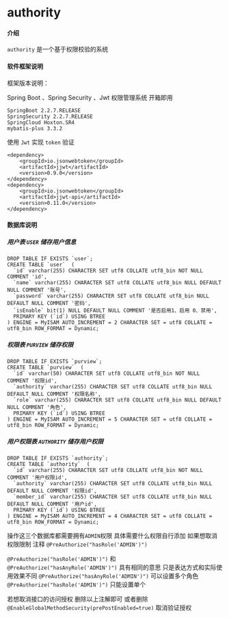# authority

#### 介绍 
   `authority` 是一个基于权限校验的系统
   
#### 软件框架说明
框架版本说明：
  
   Spring Boot 、Spring Security 、Jwt 权限管理系统
   开箱即用
    
    SpringBoot 2.2.7.RELEASE
    SpringSecurity 2.2.7.RELEASE
    SpringCloud Hoxton.SR4
    mybatis-plus 3.3.2
    
使用 `Jwt` 实现 `token` 验证
    
    <dependency>
        <groupId>io.jsonwebtoken</groupId>
        <artifactId>jjwt</artifactId>
        <version>0.9.0</version>
    </dependency>
    <dependency>
        <groupId>io.jsonwebtoken</groupId>
        <artifactId>jjwt-api</artifactId>
        <version>0.11.0</version>
    </dependency>
    
#### 数据库说明

##### 用户表 `USER` 储存用户信息
    DROP TABLE IF EXISTS `user`;
    CREATE TABLE `user`  (
      `id` varchar(255) CHARACTER SET utf8 COLLATE utf8_bin NOT NULL COMMENT 'id',
      `name` varchar(255) CHARACTER SET utf8 COLLATE utf8_bin NULL DEFAULT NULL COMMENT '账号',
      `password` varchar(255) CHARACTER SET utf8 COLLATE utf8_bin NULL DEFAULT NULL COMMENT '密码',
      `isEnable` bit(1) NULL DEFAULT NULL COMMENT '是否启用1、启用 0、禁用',
      PRIMARY KEY (`id`) USING BTREE
    ) ENGINE = MyISAM AUTO_INCREMENT = 2 CHARACTER SET = utf8 COLLATE = utf8_bin ROW_FORMAT = Dynamic;

##### 权限表 `PURVIEW` 储存权限
    DROP TABLE IF EXISTS `purview`;
    CREATE TABLE `purview`  (
      `id` varchar(50) CHARACTER SET utf8 COLLATE utf8_bin NOT NULL COMMENT '权限id',
      `authority` varchar(255) CHARACTER SET utf8 COLLATE utf8_bin NULL DEFAULT NULL COMMENT '权限名称',
      `role` varchar(255) CHARACTER SET utf8 COLLATE utf8_bin NULL DEFAULT NULL COMMENT '角色',
      PRIMARY KEY (`id`) USING BTREE
    ) ENGINE = MyISAM AUTO_INCREMENT = 5 CHARACTER SET = utf8 COLLATE = utf8_bin ROW_FORMAT = Dynamic;
    
##### 用户权限表  `AUTHORITY`  储存用户权限
    DROP TABLE IF EXISTS `authority`;
    CREATE TABLE `authority`  (
      `id` varchar(255) CHARACTER SET utf8 COLLATE utf8_bin NOT NULL COMMENT '用户权限id',
      `authority` varchar(255) CHARACTER SET utf8 COLLATE utf8_bin NULL DEFAULT NULL COMMENT '权限id',
      `member_id` varchar(255) CHARACTER SET utf8 COLLATE utf8_bin NULL DEFAULT NULL COMMENT '用户id',
      PRIMARY KEY (`id`) USING BTREE
    ) ENGINE = MyISAM AUTO_INCREMENT = 4 CHARACTER SET = utf8 COLLATE = utf8_bin ROW_FORMAT = Dynamic;

操作这三个数据库都需要拥有`ADMIN`权限 具体需要什么权限自行添加 如果想取消权限限制 注释 `@PreAuthorize("hasRole('ADMIN')")`

`@PreAuthorize("hasRole('ADMIN')")` 和 `@PreAuthorize("hasAnyRole('ADMIN')")` 具有相同的意思 只是表达方式和实际使用效果不同
`@PreAuthorize("hasAnyRole('ADMIN')")` 可以设置多个角色 `@PreAuthorize("hasRole('ADMIN')")` 只能设置单个

若想取消接口的访问授权 删除以上注解即可 或者删除 `@EnableGlobalMethodSecurity(prePostEnabled=true)` 取消验证授权


